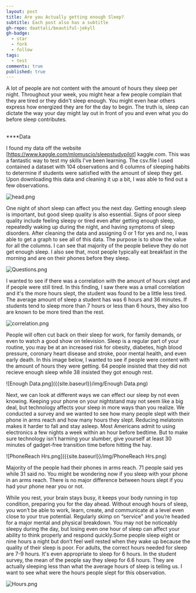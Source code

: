 ```yaml
---
layout: post
title: Are you Actually getting enough Sleep?
subtitle: Each post also has a subtitle
gh-repo: daattali/beautiful-jekyll
gh-badge:
  - star
  - fork
  - follow
tags:
  - test
comments: true
published: true
---
```


A lot of people are not content with the amount of hours they sleep per night. Throughout your week, you might hear a few people complain that they are tired or they didn't sleep enough. You might even hear others express how energized they are for the day to begin. The truth is, sleep can dictate the way your day might lay out in front of you and even what you do before sleep contributes. 


##
****Data

I found my data off the website [https://www.kaggle.com/mlomuscio/sleepstudypilot] kaggle.com. This was a fantastic way to test my skills I've been learning. The csv.file I used contained a dataset with 104 observations and 6 columns of sleeping habits to determine if students were satisfied with the amount of sleep they get. Upon downloading this data and cleaning it up a bit, I was able to find out a few observations. 

![head.png]({{site.baseurl}}/img/head.png)

One night of short sleep can affect you the next day. Getting enough sleep is important, but good sleep quality is also essential. Signs of poor sleep quality include feeling sleepy or tired even after getting enough sleep, repeatedly waking up during the night, and having symptoms of sleep disorders. After cleaning the data and assigning 0 or 1 for yes and no, I was able to get a graph to see all of this data.  The purpose is to show the value for all the columns. I can see that majority of the people believe they do not get enough sleep. I also see that, most people typically eat breakfast in the morning and are on their phones before they sleep. 

![Questions.png]({{site.baseurl}}/img/Questions.png)

I wanted to see if there was a correlation with the amount of hours slept and if people were still tired. In this finding, I saw there was a small correlation and it's the more hours slept, the student was found to be a little less tired. The average amount of sleep a student has was 6 hours and 36 minutes. If students tend to sleep more than 7 hours or less than 6 hours, they also too are known to be more tired than the rest. 

![correlation.png]({{site.baseurl}}/img/correlation.png)


People will often cut back on their sleep for work, for family demands, or even to watch a good show on television. Sleep is a regular part of your routine, you may be at an increased risk for obesity, diabetes, high blood pressure, coronary heart disease and stroke, poor mental health, and even early death. In this image below, I wanted to see if people were content with the amount of hours they were getting. 64 people insisted that they did not recieve enough sleep while 38 insisted they got enough rest. 

![Enough Data.png]({{site.baseurl}}/img/Enough Data.png)


Next, we can look at different ways we can effect our sleep by not even knowing. Keeping your phone on your nightstand may not seem like a big deal, but technology affects your sleep in more ways than you realize. We conducted a survey and we wanted to see how many people slept with their phone in arms reach and how many hours they slept. Reducing melatonin makes it harder to fall and stay asleep. Most Americans admit to using electronics a few nights a week within an hour before bedtime. But to make sure technology isn’t harming your slumber, give yourself at least 30 minutes of gadget-free transition time before hitting the hay.

![PhoneReach Hrs.png]({{site.baseurl}}/img/PhoneReach Hrs.png)

Majority of the people had their phones in arms reach. 71 people said yes while 31 said no. You might be wondering now if you sleep with your phone in an arms reach. There is no major difference between hours slept if you had your phone near you or not. 



While you rest, your brain stays busy, it keeps your body running in top condition, preparing you for the day ahead. Without enough hours of sleep, you won’t be able to work, learn, create, and communicate at a level even close to your true potential. Regularly skimp on “service” and you’re headed for a major mental and physical breakdown. You may not be noticeably sleepy during the day, but losing even one hour of sleep can affect your ability to think properly and respond quickly.Some people sleep eight or nine hours a night but don’t feel well rested when they wake up because the quality of their sleep is poor. For adults, the correct hours needed for sleep are 7-9 hours. It's even appropriate to sleep for 6 hours. In the student survey, the mean of the people say they sleep for 6.6 hours. They are actually sleeping less than what the average hours of sleep is telling us. I want to see what were the hours people slept for this observation.

![Hours.png]({{site.baseurl}}/img/Hours.png)

